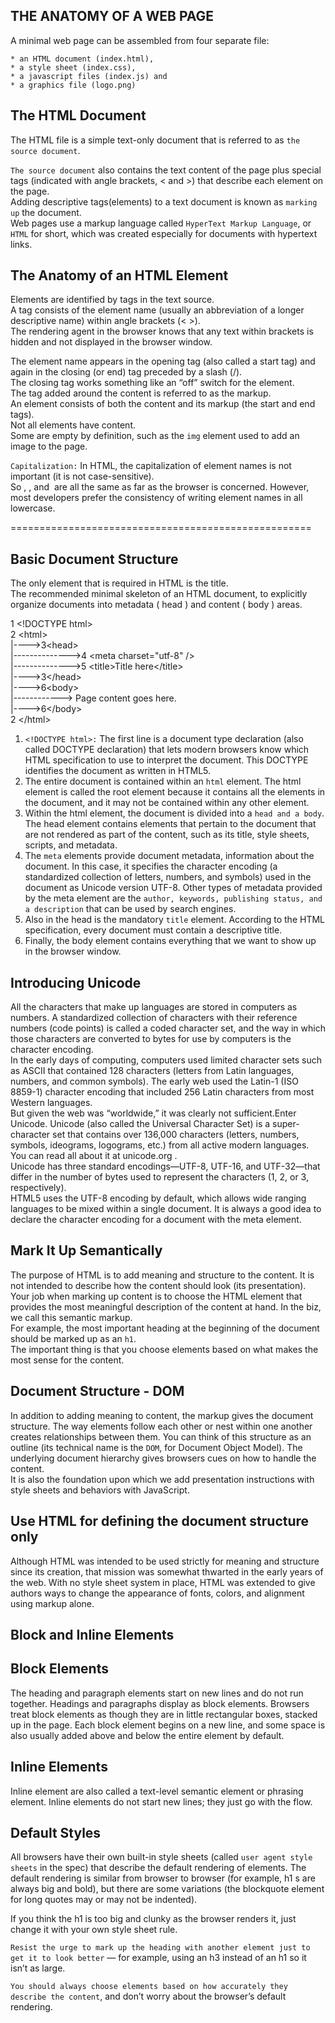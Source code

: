 THE ANATOMY OF A WEB PAGE
---
A minimal web page  can be assembled from four separate file:  

    * an HTML document (index.html),  
    * a style sheet (index.css), 
    * a javascript files (index.js) and 
    * a graphics file (logo.png)  


The HTML Document
---
The HTML file is a simple text-only document that is referred to as ```the source document```. <div/>
```The source document``` also contains the text content of the page plus special tags (indicated with angle brackets, < and >) that describe each element on the page.<div/>
Adding descriptive tags(elements) to a text document is known as ```marking up``` the document.<div/> 
Web pages use a markup language called ```HyperText Markup Language```, or ```HTML``` for short, which was created especially for documents with hypertext links.  

The Anatomy of an HTML Element
---
Elements are identified by tags in the text source.   
A tag consists of the element name (usually an abbreviation of a longer descriptive name) within angle brackets (< >).   
The rendering agent in the browser knows that any text within brackets is hidden and not displayed in the browser window. <div/> 
The element name appears in the opening tag (also called a start tag) and again in the closing (or end) tag preceded by a slash (/).   
The closing tag works something like an “off” switch for the element. <div/>
The tag added around the content is referred to as the markup.  
 An element consists of both the content and its markup (the start and end tags). <div/>
Not all elements have content.   
Some are empty by definition, such as the ```img``` element used to add an image to the page. <div/>

```Capitalization:``` In HTML, the capitalization of element names is not important (it is not case-sensitive).  
So <img>, <Img>, and <IMG> are all the same as far as the browser is concerned.  However, most developers prefer the consistency of writing element names in all lowercase. <div/> 

====================================================

Basic Document Structure
---
The only element that is required in HTML is the title.  
The recommended minimal skeleton of an HTML document, to explicitly organize documents into metadata ( head ) and content ( body ) areas.  

  1 \<!DOCTYPE html>  
  2 \<html>  
|---->3\<head>  
|-------------->4 \<meta charset="utf-8" />  
|-------------->5 \<title>Title here\</title>  
|---->3\</head>  
|---->6\<body>  
|------------> Page content goes here.  
|---->6\</body>  
  2 \</html>

  1. ```<!DOCTYPE html>:``` The first line is a document type declaration (also called DOCTYPE declaration) that lets modern browsers know which HTML specification to use to interpret the document. This DOCTYPE identifies the document as written in HTML5.
  2. The entire document is contained within an ```html``` element. The html element is called the root element because it contains all the elements in the document, and it may not be contained within any other element.
  3. Within the html element, the document is divided into a ```head and a body```. The head element contains elements that pertain to the document that are not rendered as part of the content, such as its title, style sheets, scripts, and metadata.
  4. The ```meta``` elements provide document metadata, information about the document. In this case, it specifies the character encoding (a standardized collection of letters, numbers, and symbols) used in the document as Unicode version UTF-8. Other types of metadata provided by the meta element are the ```author, keywords, publishing status, and a description``` that can be used by search engines.
  5. Also in the head is the mandatory ```title``` element. According to the HTML specification, every document must contain a descriptive title. 
  6. Finally, the body element contains everything that we want to show up in the browser window.  
  
Introducing Unicode
--
All the characters that make up languages are stored in computers as numbers. A standardized collection of characters with their reference numbers (code points) is called a coded character set, and the way in which those characters are converted to bytes for use by computers is the character encoding.  
In the early days of computing, computers used limited character sets such as ASCII that contained 128 characters (letters from Latin languages, numbers, and common symbols). The early web used the Latin-1 (ISO 8859-1) character encoding that included 256 Latin characters from most Western languages.  
But given the web was “worldwide,” it was clearly not sufficient.Enter Unicode. Unicode (also called the Universal Character Set) is a super-character set that contains over 136,000 characters (letters, numbers, symbols, ideograms, logograms, etc.) from all active modern languages. You can read all about it at unicode.org .  
Unicode has three standard encodings—UTF-8, UTF-16, and UTF-32—that differ in the number of bytes used to represent the characters (1, 2, or 3, respectively).  
HTML5 uses the UTF-8 encoding by default, which allows wide ranging languages to be mixed within a single document. It is always a good idea to declare the character encoding for a document with the meta element.  

Mark It Up Semantically
---
The purpose of HTML is to add meaning and structure to the content. It is not intended to describe how the content should look (its presentation). Your job when marking up content is to choose the HTML element that provides the most meaningful description of the content at hand. In the biz, we call this semantic markup.  
For example, the most important heading at the beginning of the document should be marked up as an ```h1```.  
The important thing is that you choose elements based on what makes the most sense for the content.  

Document Structure - DOM
--- 
In addition to adding meaning to content, the markup gives the document structure. The way elements follow each other or nest within one another creates relationships between them. You can think of this structure as an outline (its technical name is the ```DOM```, for Document Object Model). The underlying document hierarchy gives browsers cues on how to handle the content.  
It is also the foundation upon which we add presentation instructions with style sheets and behaviors with JavaScript.  <div/>  

Use HTML for defining the document structure only
---
Although HTML was intended to be used strictly for meaning and structure since its creation, that mission was somewhat thwarted in the early years of the web. With no style sheet system in place, HTML was extended to give authors ways to change the appearance of fonts, colors, and alignment using markup alone. 
<div/>

Block and Inline Elements
---
<h2>Block Elements</h2>
The heading and paragraph elements start on new lines and do not run together. Headings and paragraphs display as block elements. Browsers treat block elements as though they are in little rectangular boxes, stacked up in the page. Each block element begins on a new line, and some space is also usually added above and below the entire element by default.
<div/>
<h2>Inline Elements</h2>
Inline element are also called a text-level semantic element or phrasing element. Inline elements do not start new lines; they just go with the flow.

Default Styles
---
All browsers have their own built-in style sheets (called ```user agent style sheets``` in the spec) that describe the default rendering of elements. The default rendering is similar from browser to browser (for example, h1 s are always big and bold), but there are some variations (the blockquote element for long quotes may or may not be indented).
<div/>
If you think the h1 is too big and clunky as the browser renders it, just change it with your own style sheet rule. 

```Resist the urge to mark up the heading with another element just to get it to look better``` — for example, using an h3 instead of an h1 so it isn’t as large. 
<div/>  

```You should always choose elements based on how accurately they describe the content```, and don’t worry about the browser’s default rendering.

